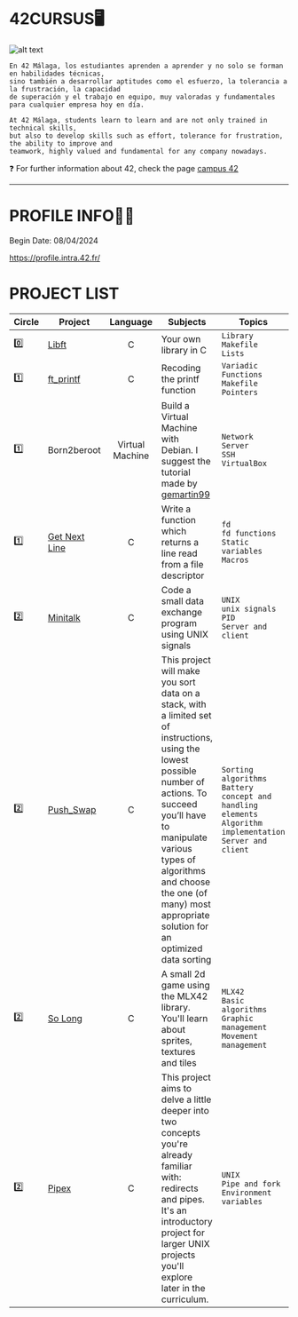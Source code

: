 # 42CURSUS🖥️
![alt text](https://media.licdn.com/dms/image/D4D12AQH87JCWFrJa0w/article-cover_image-shrink_600_2000/0/1663149034083?e=2147483647&v=beta&t=WTDV1QJflRlzNIOafKgUuYaQANdUDvRobPYfe2Wd4bI)

```
En 42 Málaga, los estudiantes aprenden a aprender y no solo se forman en habilidades técnicas,
sino también a desarrollar aptitudes como el esfuerzo, la tolerancia a la frustración, la capacidad
de superación y el trabajo en equipo, muy valoradas y fundamentales para cualquier empresa hoy en día.
```

```
At 42 Málaga, students learn to learn and are not only trained in technical skills,
but also to develop skills such as effort, tolerance for frustration, the ability to improve and
teamwork, highly valued and fundamental for any company nowadays. 
```

❓ For further information about 42, check the page [campus 42](https://www.fundaciontelefonica.com/empleabilidad/campus-42/)
***

# PROFILE INFO👷‍♀️
Begin Date: 08/04/2024

https://profile.intra.42.fr/

# PROJECT LIST
| Circle | Project | Language | Subjects | Topics | COMPLETED |
| ------ | ------- | :------: | -------- | ------ | :------: |
| 0️⃣ | [Libft](https://github.com/Ancava2000/42Cursus/tree/main/libft)| C | Your own library in C | ```Library``` <br /> ```Makefile``` <br /> ```Lists``` | 01/05/2024 |
| 1️⃣ | [ft_printf](https://github.com/Ancava2000/42Cursus/tree/main/printf)| C | Recoding the printf function |```Variadic Functions``` <br /> ```Makefile``` <br /> ```Pointers``` | 09/05/2024 |
| 1️⃣ | Born2beroot | Virtual Machine | Build a Virtual Machine with Debian. I suggest the tutorial made by [gemartin99](https://github.com/gemartin99/Born2beroot-Tutorial)|```Network``` <br /> ```Server``` <br /> ```SSH```<br /> ```VirtualBox``` | 16/05/2024 |
| 1️⃣ | [Get Next Line](https://github.com/Ancava2000/42Cursus/tree/main/Get%20next%20line) | C | Write a function which returns a line read from a file descriptor |```fd``` <br /> ```fd functions``` <br /> ```Static variables```<br /> ```Macros``` | 27/06/2024 |
| 2️⃣ | [Minitalk](https://github.com/Ancava2000/42Cursus/tree/main/minitalk) | C | Code a small data exchange program using UNIX signals |```UNIX``` <br /> ```unix signals``` <br /> ```PID```<br /> ```Server and client``` | 24/07/2024 |
| 2️⃣ | [Push_Swap](https://github.com/Ancava2000/42Cursus/tree/main/push_swap) | C | This project will make you sort data on a stack, with a limited set of instructions, using the lowest possible number of actions. To succeed you’ll have to manipulate various types of algorithms and choose the one (of many) most appropriate solution for an optimized data sorting |```Sorting algorithms``` <br /> ```Battery concept and handling elements``` <br /> ```Algorithm implementation```<br /> ```Server and client``` | 23/10/2024 |
| 2️⃣ | [So Long](https://github.com/Ancava2000/42Cursus/tree/main/so_long) | C | A small 2d game using the MLX42 library. You'll learn about sprites, textures and tiles |```MLX42``` <br /> ```Basic algorithms``` <br /> ```Graphic management```<br /> ```Movement management``` | 21/11/2024 |
| 2️⃣ | [Pipex](https://github.com/Ancava2000/42Cursus/tree/main/pipex) | C | This project aims to delve a little deeper into two concepts you're already familiar with: redirects and pipes. It's an introductory project for larger UNIX projects you'll explore later in the curriculum. |```UNIX``` <br /> ```Pipe and fork``` <br /> ```Environment variables``` | Not presented |

